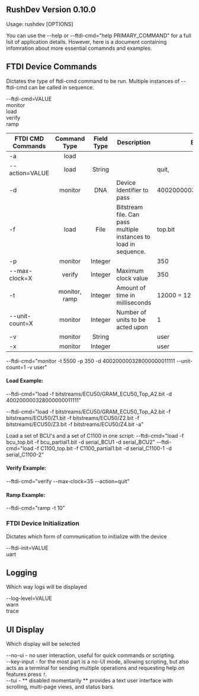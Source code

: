 ## RushDev Version 0.10.0
Usage: rushdev [OPTIONS]

You can use the --help or --ftdi-cmd="help PRIMARY_COMMAND" for a full lsit of application details. However, here is a document containing infomration about more essential comamnds and examples.

## FTDI Device Commands
Dictates the type of ftdi-cmd command to be run.
Multiple instances of --ftdi-cmd can be called in sequence.

--ftdi-cmd=VALUE      
    monitor\
    load\
    verify\
    ramp

| FTDI CMD Commands | Command Type      | Field Type | Description                               | Example                   |
|-------------------|:-----------------:|:----------:|-------------------------------------------|---------------------------|
| -a                | load              |            |                                           |                           |
| --action=VALUE    | load              | String     |                                           | quit,                     |
| -d                | monitor           | DNA        | Device Identifier to pass                 | 400200000328000000011111  |
| -f                | load              | File       | Bitstream file. Can pass multiple instances to load in sequence.      | top.bit  |
| -p                | monitor           | Integer    |                                           | 350                       |
| --max-clock=X     | verify            | Integer    | Maximum clock value                       | 350                       |
| -t                | monitor, ramp     | Integer    | Amount of time in milliseconds            | 12000 = 12 seconds        |
| --unit-count=X    | monitor           | Integer    | Number of units to be acted upon          | 1                         |
| -v                | monitor           | String     |                                           | user                      |
| -x                | monitor           | Integer    |                                           | user                      |

--ftdi-cmd="monitor -t 5500 -p 350 -d 400200000328000000011111 --unit-count=1 -v user"

#### Load Example:
--ftdi-cmd="load -f bitstreams/ECU50/GRAM_ECU50_Top_A2.bit -d 400200000328000000011111"

--ftdi-cmd="load -f bitstreams/ECU50/GRAM_ECU50_Top_A2.bit -f bitstreams/ECU50/Z1.bit -f bitstreams/ECU50/Z2.bit -f bitstreams/ECU50/Z3.bit -f bitstreams/ECU50/Z4.bit  -a"

Load a set of BCU's and a set of C1100 in one script:
--ftdi-cmd="load -f bcu_top.bit -f bcu_partial1.bit -d serial_BCU1 -d serial_BCU2" --ftdi-cmd="load -f C1100_top.bit -f C1100_partial1.bit -d serial_C1100-1 -d serial_C1100-2"

#### Verify Example:
--ftdi-cmd="verify --max-clock=35 --action=quit"

#### Ramp Example:
--ftdi-cmd="ramp -t 10"

### FTDI Device Initialization
Dictates which form of communication to initialize with the device

--ftdi-init=VALUE\
    uart

## Logging
Which way logs will be displayed

--log-level=VALUE   
    warn\
    trace

## UI Display
Which display will be selected

--no-ui - no user interaction, useful for quick commands or scripting.\
--key-input - for the most part is a no-UI mode, allowing scripting, but also acts as a terminal for sending multiple operations and requesting help on features press `?`.\
--tui - ** disabled momentarily ** provides a text user interface with scrolling, multi-page views, and status bars.      
